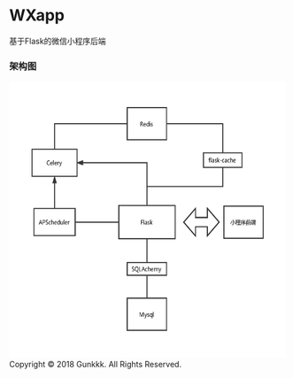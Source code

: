# WXapp
基于Flask的微信小程序后端<br>
### 架构图
<div align=left><img src='https://github.com/Gunkkk/WXapp/blob/master/%E6%9E%B6%E6%9E%84%E5%9B%BE.png' width="500" height="500"/></div>


<foot>
  Copyright © 2018 Gunkkk. All Rights Reserved. 
</foot>
